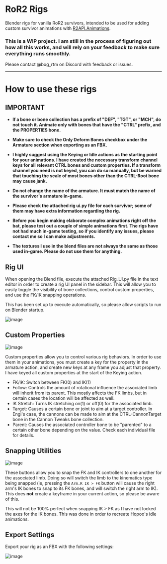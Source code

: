 # RoR2 Rigs
Blender rigs for vanilla RoR2 survivors, intended to be used for adding custom survivor animations with [R2API.Animations](https://thunderstore.io/package/RiskofThunder/R2API_Animations/).

### This is a WIP project. I am still in the process of figuring out how all this works, and will rely on your feedback to make sure everything runs smoothly.

Please contact @bog_rtm on Discord with feedback or issues.

---

# How to use these rigs

## IMPORTANT
- **If a bone or bone collection has a prefix of "DEF", "TGT", or "MCH", do not touch it. Animate only with bones that have the "CTRL" prefix, and the PROPERTIES bone.**

- **Make sure to check the Only Deform Bones checkbox under the Armature section when exporting as an FBX.**

- **I highly suggest using the Keying or Idle actions as the starting point for your animations. I have created the necessary transform channel keys for all relevant CTRL bones and custom properties. If a transform channel you need is not keyed, you can do so manually, but be warned that touching the scale of most bones other than the CTRL-Root bone may cause jank.**

- **Do not change the name of the armature. It must match the name of the survivor's armature in-game.**

- **Please check the attached rig ui.py file for each survivor; some of them may have extra information regarding the rig.**

- **Before you begin making elaborate complex animations right off the bat, please test out a couple of simple animations first. The rigs have not had much in-game testing, so if you identify any issues, please contact me so I can make adjustments.**

- **The textures I use in the blend files are not always the same as those used in-game. Please do not use them for anything.**

## Rig UI
When opening the Blend file, execute the attached Rig_UI.py file in the text editor in order to create a rig UI panel in the sidebar. This will allow you to easily toggle the visibility of bone collections, control custom properties, and use the FK/IK snapping operations.

This has been set up to execute automatically, so please allow scripts to run on Blender startup.

![image](https://github.com/user-attachments/assets/c77e7a6d-7ac6-4c26-98ea-692bcb8cfc85)

## Custom Properties

![image](https://github.com/user-attachments/assets/44e5a5f0-8cdb-46c4-87cd-da695063fea3)

Custom properties allow you to control various rig behaviors. In order to use them in your animations, you must create a key for the property in the armature action, and create new keys at any frame you adjust that property. I have keyed all custom properties at the start of the Keying action.

- FK/IK: Switch between FK(0) and IK(1)
- Follow: Controls the amount of rotational influence the associated limb will inherit from its parent. This mostly affects the FK limbs, but in certain cases the location will be affected as well.
- IK Stretch: Turns IK stretching on(1) or off(0) for the associated limb.
- Target: Causes a certain bone or joint to aim at a target controller. In Engi's case, the cannons can be made to aim at the CTRL-CannonTarget bone in the Cannon Tweaks bone collection.
- Parent: Causes the associated controller bone to be "parented" to a certain other bone depending on the value. Check each individual file for details.

## Snapping Utilities
![image](https://github.com/user-attachments/assets/85082812-84bb-4550-b083-2f138c31d076)

These buttons allow you to snap the FK and IK controllers to one another for the associated limb. Doing so will switch the limb to the kinematics type being snapped (ie, pressing the `Arm.R IK > FK` button will cause the right arm's IK bones to snap to its FK bones,
and will switch the right arm to IK). This does **not** create a keyframe in your current action, so please be aware of this.

This will not be 100% perfect when snapping IK > FK as I have not locked the axes for the IK bones. This was done in order to recreate Hopoo's idle animations.

## Export Settings

Export your rig as an FBX with the following settings:

![image](https://github.com/user-attachments/assets/b95cf02b-6dcf-4d05-be81-93d4e9801c90)

